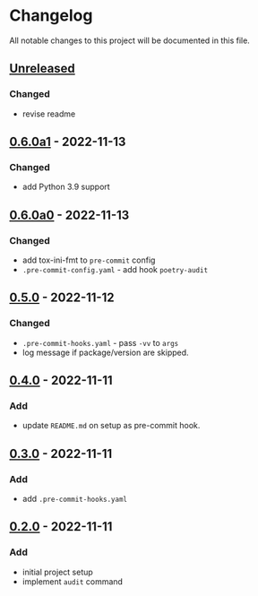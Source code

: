 # Changelog

All notable changes to this project will be documented in this file.

## [Unreleased]

### Changed
* revise readme

## [0.6.0a1] - 2022-11-13
### Changed
* add Python 3.9 support

## [0.6.0a0] - 2022-11-13
### Changed
* add tox-ini-fmt to `pre-commit` config
* `.pre-commit-config.yaml` - add hook `poetry-audit`

## [0.5.0] - 2022-11-12
### Changed
* `.pre-commit-hooks.yaml` - pass `-vv` to `args`
* log message if package/version are skipped.

## [0.4.0] - 2022-11-11
### Add
* update `README.md` on setup as pre-commit hook.

## [0.3.0] - 2022-11-11
### Add
* add `.pre-commit-hooks.yaml`

## [0.2.0] - 2022-11-11
### Add
* initial project setup
* implement `audit` command


[Unreleased]: https://github.com/koyeung/ko-poetry-audit-plugin/compare/main...HEAD
[0.6.0a1]: https://github.com/koyeung/ko-poetry-audit-plugin/releases/tag/0.6.0a1
[0.6.0a0]: https://github.com/koyeung/ko-poetry-audit-plugin/releases/tag/0.6.0a0
[0.5.0]: https://github.com/koyeung/ko-poetry-audit-plugin/releases/tag/0.5.0
[0.4.0]: https://github.com/koyeung/ko-poetry-audit-plugin/releases/tag/0.4.0
[0.3.0]: https://github.com/koyeung/ko-poetry-audit-plugin/releases/tag/0.3.0
[0.2.0]: https://github.com/koyeung/ko-poetry-audit-plugin/releases/tag/0.2.0

